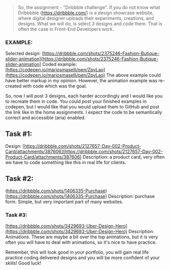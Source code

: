 >So, the assignment - "Dribbble challenge". If you do not know what Dribbbble (https://dribbble.com/) is a design showcase website, where digital designer uploads their experiments, creations, and designs. What we will do, is select 3 designs and code them. That is often the case in Front-End Developers work.

### EXAMPLE:
Selected design: [https://dribbble.com/shots/2375246-Fashion-Butique-slider-animation](https://dribbble.com/shots/2375246-Fashion-Butique-slider-animation]
Coded example: [https://codepen.io/mariosmaselli/pen/ZpvLao](https://codepen.io/mariosmaselli/pen/ZpvLao)
The above example could have better markup in my opinion. However, the animation example was re-created with code which was the goal.

So, now I will post 3 designs, each harder accordingly and I would like you to recreate them in code. You could post your finished examples in codepen, but I would like that you would upload them to GitHub and post the link like in the home assignments. I expect the code to be semantically correct and accessible (aria) enabled.

## Task #1:
Design: [https://dribbble.com/shots/2127657-Day-002-Product-Card/attachments/387606](https://dribbble.com/shots/2127657-Day-002-Product-Card/attachments/387606)
Description: a product card, very often we have to code something like this in real life for clients.

## Task #2:  
(https://dribbble.com/shots/1406335-Purchase)[https://dribbble.com/shots/1406335-Purchase]
Description: purchase form. Simple, but very important part of many websites.

### Task #3: 
[https://dribbble.com/shots/3429693-Uber-Design-Hero](https://dribbble.com/shots/3429693-Uber-Design-Hero)
Description: Animations. These are maybe a bit over the top animations, but it is very often you will have to deal with animations, so it's nice to have practice.

Remember, this will look good in your portfolio, you will gain real life practice coding delivered designs and you will be more confident of your skills! Good luck!
